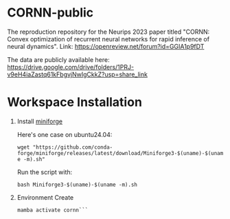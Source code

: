 # CORNN-public

The reproduction repository for the Neurips 2023 paper titled "CORNN: Convex optimization of recurrent neural networks for rapid inference of neural dynamics". Link: https://openreview.net/forum?id=GGIA1p9fDT

The data are publicly available here: https://drive.google.com/drive/folders/1PRJ-v9eH4iaZastq61kFbgvjNwIgCkkZ?usp=share_link

# Workspace Installation
1. Install [miniforge](https://github.com/conda-forge/miniforge)
   
   Here's one case on ubuntu24.04:
   
   ```wget "https://github.com/conda-forge/miniforge/releases/latest/download/Miniforge3-$(uname)-$(uname -m).sh"```
   
   Run the script with:
   
   ```bash Miniforge3-$(uname)-$(uname -m).sh```
3. Environment Create
   ```mamba env create -n cornn -f env.xml
   mamba activate cornn```
